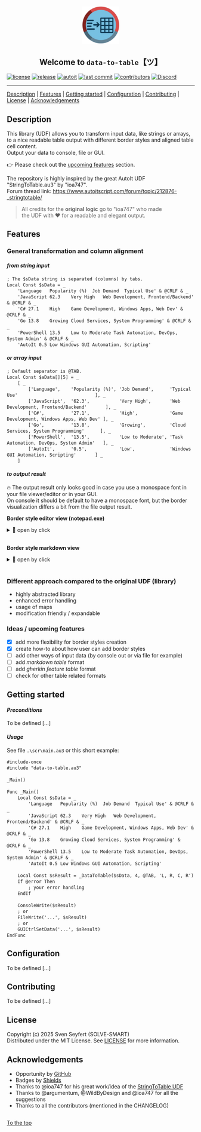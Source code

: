 #####

<p align="center">
    <img src="assets/images/logo.png" width="100" />
    <h2 align="center">Welcome to <code>data-to-table</code>【ツ】</h2>
</p>

[![license](https://img.shields.io/badge/license-MIT-indianred.svg?style=flat-square&logo=spdx&logoColor=white)](https://github.com/sven-seyfert/data-to-table/blob/main/LICENSE.md)
[![release](https://img.shields.io/github/release/sven-seyfert/data-to-table.svg?color=slateblue&style=flat-square&logo=github)](https://github.com/sven-seyfert/data-to-table/releases/latest)
[![autoit](https://img.shields.io/badge/lang-AutoIt-lightskyblue.svg?style=flat-square&logo=autodesk&logoColor=white)]()
[![last commit](https://img.shields.io/github/last-commit/sven-seyfert/data-to-table.svg?color=darkgoldenrod&style=flat-square&logo=github)](https://github.com/sven-seyfert/data-to-table/commits/main)
[![contributors](https://img.shields.io/github/contributors/sven-seyfert/data-to-table.svg?color=darkolivegreen&style=flat-square&logo=github)](https://github.com/sven-seyfert/data-to-table/graphs/contributors)
[![Discord](https://img.shields.io/badge/Discord-AutoIt_Community_Projects-%235865F2.svg?style=flat-square&logo=discord&logoColor=white)](https://discord.gg/5DWTpZK3QN)

---

[Description](#description) | [Features](#features) | [Getting started](#getting-started) | [Configuration](#configuration) | [Contributing](#contributing) | [License](#license) | [Acknowledgements](#acknowledgements)

## Description

This library (UDF) allows you to transform input data, like strings or arrays, to a nice readable table output with different border styles and aligned table cell content.<br>
Output your data to console, file or GUI.

👉 Please check out the [upcoming features](#ideas--upcoming-features) section.

The repository is highly inspired by the great AutoIt UDF "StringToTable.au3" by "ioa747".<br>
Forum thread link: https://www.autoitscript.com/forum/topic/212876-_stringtotable/

> All credits for the **original logic** go to "ioa747" who made<br>
> the UDF with ❤️ for a readable and elegant output.

## Features

### General transformation and column alignment

#### *from string input*

``` autoit
; The $sData string is separated (columns) by tabs.
Local Const $sData = _
    'Language	Popularity (%)	Job Demand	Typical Use' & @CRLF & _
    'JavaScript	62.3	Very High	Web Development, Frontend/Backend' & @CRLF & _
    'C#	27.1	High	Game Development, Windows Apps, Web Dev' & @CRLF & _
    'Go	13.8	Growing	Cloud Services, System Programming' & @CRLF & _
    'PowerShell	13.5	Low to Moderate	Task Automation, DevOps, System Admin' & @CRLF & _
    'AutoIt	0.5	Low	Windows GUI Automation, Scripting'
```

#### *or array input*

``` autoit
; Default separator is @TAB.
Local Const $aData[][5] = _
    [ _
        ['Language',    'Popularity (%)', 'Job Demand',      'Typical Use'                             ], _
        ['JavaScript',  '62.3',           'Very High',       'Web Development, Frontend/Backend'       ], _
        ['C#',          '27.1',           'High',            'Game Development, Windows Apps, Web Dev' ], _
        ['Go',          '13.8',           'Growing',         'Cloud Services, System Programming'      ], _
        ['PowerShell',  '13.5',           'Low to Moderate', 'Task Automation, DevOps, System Admin'   ], _
        ['AutoIt',      '0.5',            'Low',             'Windows GUI Automation, Scripting'       ] _
    ]
```

#### *to output result*

🔥 The output result only looks good in case you use a monospace font in your file viewer/editor or in your GUI.<br>On console it should be default to have a monospace font, but the border visualization differs a bit from the file output result.

**Border style editor view (notepad.exe)**

<details>
  <summary>👀 open by click</summary>

![1-4](assets/images/border-styles-1-to-5.jpg)
![5-8](assets/images/border-styles-6-to-10.jpg)

</details>
<br>

**Border style markdown view**

<details>
  <summary>👀 open by click</summary>

==> Border style: "1 = no-border"

    Language   Popularity (%)   Job Demand                                Typical Use
    JavaScript           62.3    Very High          Web Development, Frontend/Backend
    C#                   27.1      High       Game Development, Windows Apps, Web Dev
    Go                   13.8     Growing          Cloud Services, System Programming
    PowerShell           13.5 Low to Moderate   Task Automation, DevOps, System Admin
    AutoIt                0.5       Low             Windows GUI Automation, Scripting

==> Border style: "2 = inner-border-header"

     Language   │ Popularity (%) │   Job Demand    │                             Typical Use
    ────────────┼────────────────┼─────────────────┼─────────────────────────────────────────
     JavaScript │           62.3 │    Very High    │       Web Development, Frontend/Backend
     C#         │           27.1 │      High       │ Game Development, Windows Apps, Web Dev
     Go         │           13.8 │     Growing     │      Cloud Services, System Programming
     PowerShell │           13.5 │ Low to Moderate │   Task Automation, DevOps, System Admin
     AutoIt     │            0.5 │       Low       │       Windows GUI Automation, Scripting

==> Border style: "3 = border-no-header"

    ┌────────────┬────────────────┬─────────────────┬─────────────────────────────────────────┐
    │ Language   │ Popularity (%) │   Job Demand    │                             Typical Use │
    │ JavaScript │           62.3 │    Very High    │       Web Development, Frontend/Backend │
    │ C#         │           27.1 │      High       │ Game Development, Windows Apps, Web Dev │
    │ Go         │           13.8 │     Growing     │      Cloud Services, System Programming │
    │ PowerShell │           13.5 │ Low to Moderate │   Task Automation, DevOps, System Admin │
    │ AutoIt     │            0.5 │       Low       │       Windows GUI Automation, Scripting │
    └────────────┴────────────────┴─────────────────┴─────────────────────────────────────────┘

==> Border style: "4 = border-and-header"

    ┌────────────┬────────────────┬─────────────────┬─────────────────────────────────────────┐
    │ Language   │ Popularity (%) │   Job Demand    │                             Typical Use │
    ├────────────┼────────────────┼─────────────────┼─────────────────────────────────────────┤
    │ JavaScript │           62.3 │    Very High    │       Web Development, Frontend/Backend │
    │ C#         │           27.1 │      High       │ Game Development, Windows Apps, Web Dev │
    │ Go         │           13.8 │     Growing     │      Cloud Services, System Programming │
    │ PowerShell │           13.5 │ Low to Moderate │   Task Automation, DevOps, System Admin │
    │ AutoIt     │            0.5 │       Low       │       Windows GUI Automation, Scripting │
    └────────────┴────────────────┴─────────────────┴─────────────────────────────────────────┘

==> Border style: "5 = border-edges-with-accent-and-header"

    ╔────────────┬────────────────┬─────────────────┬─────────────────────────────────────────╗
    │ Language   │ Popularity (%) │   Job Demand    │                             Typical Use │
    ├────────────┼────────────────┼─────────────────┼─────────────────────────────────────────┤
    │ JavaScript │           62.3 │    Very High    │       Web Development, Frontend/Backend │
    │ C#         │           27.1 │      High       │ Game Development, Windows Apps, Web Dev │
    │ Go         │           13.8 │     Growing     │      Cloud Services, System Programming │
    │ PowerShell │           13.5 │ Low to Moderate │   Task Automation, DevOps, System Admin │
    │ AutoIt     │            0.5 │       Low       │       Windows GUI Automation, Scripting │
    ╚────────────┴────────────────┴─────────────────┴─────────────────────────────────────────╝

==> Border style: "6 = double-outter-border-no-header"

    ╔════════════╤════════════════╤═════════════════╤═════════════════════════════════════════╗
    ║ Language   │ Popularity (%) │   Job Demand    │                             Typical Use ║
    ║ JavaScript │           62.3 │    Very High    │       Web Development, Frontend/Backend ║
    ║ C#         │           27.1 │      High       │ Game Development, Windows Apps, Web Dev ║
    ║ Go         │           13.8 │     Growing     │      Cloud Services, System Programming ║
    ║ PowerShell │           13.5 │ Low to Moderate │   Task Automation, DevOps, System Admin ║
    ║ AutoIt     │            0.5 │       Low       │       Windows GUI Automation, Scripting ║
    ╚════════════╧════════════════╧═════════════════╧═════════════════════════════════════════╝

==> Border style: "7 = all-double-border-and-header"

    ╔════════════╦════════════════╦═════════════════╦═════════════════════════════════════════╗
    ║ Language   ║ Popularity (%) ║   Job Demand    ║                             Typical Use ║
    ╠════════════╬════════════════╬═════════════════╬═════════════════════════════════════════╣
    ║ JavaScript ║           62.3 ║    Very High    ║       Web Development, Frontend/Backend ║
    ║ C#         ║           27.1 ║      High       ║ Game Development, Windows Apps, Web Dev ║
    ║ Go         ║           13.8 ║     Growing     ║      Cloud Services, System Programming ║
    ║ PowerShell ║           13.5 ║ Low to Moderate ║   Task Automation, DevOps, System Admin ║
    ║ AutoIt     ║            0.5 ║       Low       ║       Windows GUI Automation, Scripting ║
    ╚════════════╩════════════════╩═════════════════╩═════════════════════════════════════════╝

==> Border style: "8 = double-outter-border-and-header-with-single-inner-border"

    ╔════════════╤════════════════╤═════════════════╤═════════════════════════════════════════╗
    ║ Language   │ Popularity (%) │   Job Demand    │                             Typical Use ║
    ╟────────────┼────────────────┼─────────────────┼─────────────────────────────────────────╢
    ║ JavaScript │           62.3 │    Very High    │       Web Development, Frontend/Backend ║
    ║ C#         │           27.1 │      High       │ Game Development, Windows Apps, Web Dev ║
    ║ Go         │           13.8 │     Growing     │      Cloud Services, System Programming ║
    ║ PowerShell │           13.5 │ Low to Moderate │   Task Automation, DevOps, System Admin ║
    ║ AutoIt     │            0.5 │       Low       │       Windows GUI Automation, Scripting ║
    ╚════════════╧════════════════╧═════════════════╧═════════════════════════════════════════╝

==> Border style: "9 = rounded-corner-outside-border-only-no-header"

    ╭─────────────────────────────────────────────────────────────────────────────────────────╮
    │ Language     Popularity (%)     Job Demand                                  Typical Use │
    │ JavaScript             62.3      Very High            Web Development, Frontend/Backend │
    │ C#                     27.1        High         Game Development, Windows Apps, Web Dev │
    │ Go                     13.8       Growing            Cloud Services, System Programming │
    │ PowerShell             13.5   Low to Moderate     Task Automation, DevOps, System Admin │
    │ AutoIt                  0.5         Low               Windows GUI Automation, Scripting │
    ╰─────────────────────────────────────────────────────────────────────────────────────────╯

==> Border style: "10 = double-outside-border-only-no-header"

    ╔═════════════════════════════════════════════════════════════════════════════════════════╗
    ║ Language     Popularity (%)     Job Demand                                  Typical Use ║
    ║ JavaScript             62.3      Very High            Web Development, Frontend/Backend ║
    ║ C#                     27.1        High         Game Development, Windows Apps, Web Dev ║
    ║ Go                     13.8       Growing            Cloud Services, System Programming ║
    ║ PowerShell             13.5   Low to Moderate     Task Automation, DevOps, System Admin ║
    ║ AutoIt                  0.5         Low               Windows GUI Automation, Scripting ║
    ╚═════════════════════════════════════════════════════════════════════════════════════════╝

</details>
<br>

### Different approach compared to the original UDF (library)

- highly abstracted library
- enhanced error handling
- usage of maps
- modification friendly / expandable

### Ideas / upcoming features

- [x] add more flexibility for border styles creation
- [x] create how-to about how user can add border styles
- [ ] add other ways of input data (by console out or via file for example)
- [ ] add *markdown table* format
- [ ] add *gherkin feature table* format
- [ ] check for other table related formats

## Getting started

#### *Preconditions*

To be defined [...]

#### *Usage*

See file `.\scr\main.au3` or this short example:

``` autoit
#include-once
#include "data-to-table.au3"

_Main()

Func _Main()
    Local Const $sData = _
        'Language	Popularity (%)	Job Demand	Typical Use' & @CRLF & _
        'JavaScript	62.3	Very High	Web Development, Frontend/Backend' & @CRLF & _
        'C#	27.1	High	Game Development, Windows Apps, Web Dev' & @CRLF & _
        'Go	13.8	Growing	Cloud Services, System Programming' & @CRLF & _
        'PowerShell	13.5	Low to Moderate	Task Automation, DevOps, System Admin' & @CRLF & _
        'AutoIt	0.5	Low	Windows GUI Automation, Scripting'

    Local Const $sResult = _DataToTable($sData, 4, @TAB, 'L, R, C, R')
    If @error Then
        ; your error handling
    EndIf

    ConsoleWrite($sResult)
    ; or
    FileWrite('...', $sResult)
    ; or
    GUICtrlSetData('...', $sResult)
EndFunc
```

## Configuration

To be defined [...]

## Contributing

To be defined [...]

## License

Copyright (c) 2025 Sven Seyfert (SOLVE-SMART)<br>
Distributed under the MIT License. See [LICENSE](https://github.com/sven-seyfert/data-to-table/blob/main/LICENSE.md) for more information.

## Acknowledgements

- Opportunity by [GitHub](https://github.com)
- Badges by [Shields](https://shields.io)
- Thanks to @ioa747 for his great work/idea of the [StringToTable UDF](https://www.autoitscript.com/forum/topic/212876-_stringtotable/)
- Thanks to @argumentum, @WildByDesign and @ioa747 for all the suggestions
- Thanks to all the contributors (mentioned in the CHANGELOG)

##

[To the top](#)
